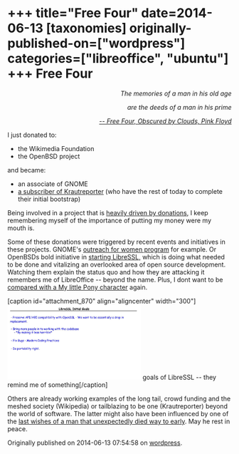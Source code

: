 +++
title="Free Four"
date=2014-06-13
[taxonomies]
originally-published-on=["wordpress"]
categories=["libreoffice", "ubuntu"]
+++
Free Four
=========

<p style="text-align:right;"><em>The memories of a man in his old age</em></p>
<p style="text-align:right;"><em>are the deeds of a man in his prime</em></p>
<p style="text-align:right;"><a href="http://www.youtube.com/watch?v=zFAsAVj7bKc"><em>-- Free Four, Obscured by Clouds, Pink Floyd</em></a></p>
<p style="text-align:left;">I just donated to:</p>

<ul>
	<li>the Wikimedia Foundation</li>
	<li>the OpenBSD project</li>
</ul>
and became:
<ul>
	<li>an associate of GNOME</li>
	<li><a href="https://krautreporter.de/das-magazin">a subscriber of Krautreporter</a> (who have the rest of today to complete their initial bootstrap)</li>
</ul>
Being involved in a project that is <a href="http://donate.libreoffice.org/">heavily driven by donations</a>, I keep remembering myself of the importance of putting my money were my mouth is.

Some of these donations were triggered by recent events and initiatives in these projects. GNOME's <a href="https://wiki.gnome.org/OutreachProgramForWomen">outreach for women program</a> for example. Or OpenBSDs bold initiative in <a href="http://www.openbsd.org/papers/bsdcan14-libressl/">starting LibreSSL,</a> which is doing what needed to be done and vitalizing an overlooked area of open source development. Watching them explain the status quo and how they are attacking it remembers me of LibreOffice -- beyond the name. Plus, I dont want to be <a href="http://www.youtube.com/watch?v=GnBbhXBDmwU">compared with a My little Pony character</a> again.

[caption id="attachment_870" align="aligncenter" width="300"]<a href="http://www.youtube.com/watch?v=GnBbhXBDmwU"><img class="wp-image-870 size-medium" src="/static/img/wp/2014/06/libressl-goals.jpg?w=300" alt="goals of LibreSSL -- they remind me of something" width="300" height="168" /></a> goals of LibreSSL -- they remind me of something[/caption]

Others are already working examples of the long tail, crowd funding and the meshed society (Wikipedia) or tailblazing to be one (Krautreporter) beyond the world of software. The latter might also have been influenced by one of the <a href="https://twitter.com/fr_schirrmacher/status/476672839253508096">last wishes of a man that unexpectedly died way to early</a>. May he rest in peace.

Originally published on 2014-06-13 07:54:58 on [wordpress](https://skyfromme.wordpress.com/2014/06/13/free-four/).
